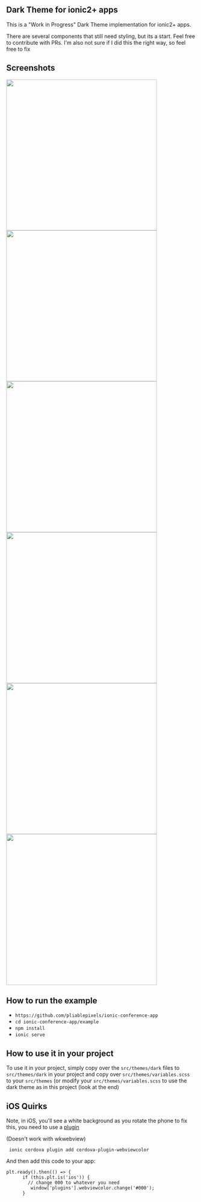 Dark Theme for ionic2+ apps
----------------------------

This is a "Work in Progress" Dark Theme implementation for ionic2+ apps.

There are several components that still need styling, but its a start. Feel free to contribute with PRs. I'm also not sure if I did this the right way, so feel free to fix

Screenshots
------------
<img src= "https://github.com/pliablepixels/ionic-dark-grey-theme/blob/master/example/resources/screenshots/s1.PNG" height="400px"/><img src= "https://github.com/pliablepixels/ionic-dark-grey-theme/blob/master/example/resources/screenshots/s2.PNG" height="400px"/><img src= "https://github.com/pliablepixels/ionic-dark-grey-theme/blob/master/example/resources/screenshots/s3.PNG" height="400px"/><img src= "https://github.com/pliablepixels/ionic-dark-grey-theme/blob/master/example/resources/screenshots/s4.PNG" height="400px"/><img src= "https://github.com/pliablepixels/ionic-dark-grey-theme/blob/master/example/resources/screenshots/s5.PNG" height="400px"/><img src= "https://github.com/pliablepixels/ionic-dark-grey-theme/blob/master/example/resources/screenshots/s8.PNG" height="400px"/>


How to run the example
------------------------
* `https://github.com/pliablepixels/ionic-conference-app`
* `cd ionic-conference-app/example`
* `npm install`
* `ionic serve`


How to use it in your project
-----------------------------
To use it in your project, simply copy over the `src/themes/dark` files to `src/themes/dark` in your project and copy over `src/themes/variables.scss` to your `src/themes` (or modify your `src/themes/variables.scss` to use the dark theme as in this project (look at the end)



iOS Quirks
-----------
Note, in iOS, you'll see a white background as you rotate the phone to fix this, you need to use a [plugin](https://github.com/EddyVerbruggen/cordova-plugin-webviewcolor) 

(Doesn't work with wkwebview)

```
 ionic cordova plugin add cordova-plugin-webviewcolor
 ```

 And then add this code to your app:

```
plt.ready().then(() => {
      if (this.plt.is('ios')) {
        // change 000 to whatever you need
         window['plugins'].webviewcolor.change('#000');
      }
```